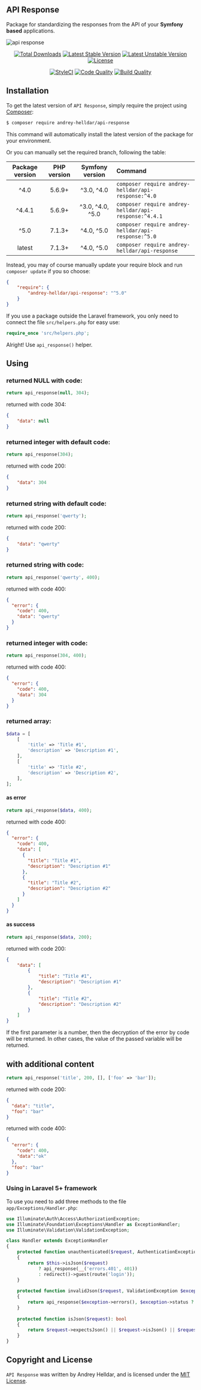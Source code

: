 ## API Response

Package for standardizing the responses from the API of your **Symfony based** applications.

![api response](https://user-images.githubusercontent.com/10347617/41526643-83080b9c-72ed-11e8-9fc7-9780546e0255.png)

<p align="center">
    <a href="https://packagist.org/packages/andrey-helldar/api-response"><img src="https://img.shields.io/packagist/dt/andrey-helldar/api-response.svg?style=flat-square" alt="Total Downloads" /></a>
    <a href="https://packagist.org/packages/andrey-helldar/api-response"><img src="https://poser.pugx.org/andrey-helldar/api-response/v/stable?format=flat-square" alt="Latest Stable Version" /></a>
    <a href="https://packagist.org/packages/andrey-helldar/api-response"><img src="https://poser.pugx.org/andrey-helldar/api-response/v/unstable?format=flat-square" alt="Latest Unstable Version" /></a>
    <a href="LICENSE"><img src="https://poser.pugx.org/andrey-helldar/api-response/license?format=flat-square" alt="License" /></a>
</p>
<p align="center">
    <a href="https://styleci.io/repos/82566268"><img src="https://styleci.io/repos/82566268/shield" alt="StyleCI" /></a>
    <a href="https://scrutinizer-ci.com/g/andrey-helldar/api-response"><img src="https://scrutinizer-ci.com/g/andrey-helldar/api-response/badges/quality-score.png?b=master" alt="Code Quality" /></a>
    <a href="https://scrutinizer-ci.com/g/andrey-helldar/api-response"><img src="https://scrutinizer-ci.com/g/andrey-helldar/api-response/badges/build.png?b=master" alt="Build Quality" /></a>
</p>


## Installation

To get the latest version of `API Response`, simply require the project using [Composer](https://getcomposer.org/):

```bash
$ composer require andrey-helldar/api-response
```

This command will automatically install the latest version of the package for your environment.

Or you can manually set the required branch, following the table:

| Package version | PHP version | Symfony version | Command |
|:---:|:---:|:---:|:---|
|  ^4.0 | 5.6.9+ | ^3.0, ^4.0 | `composer require andrey-helldar/api-response:^4.0` |
|  ^4.4.1 | 5.6.9+ | ^3.0, ^4.0, ^5.0 | `composer require andrey-helldar/api-response:^4.4.1` |
|  ^5.0 | 7.1.3+ | ^4.0, ^5.0 | `composer require andrey-helldar/api-response:^5.0` |
|  latest | 7.1.3+ | ^4.0, ^5.0 | `composer require andrey-helldar/api-response` |

Instead, you may of course manually update your require block and run `composer update` if you so choose:

```json
{
    "require": {
        "andrey-helldar/api-response": "^5.0"
    }
}
```


If you use a package outside the Laravel framework, you only need to connect the file `src/helpers.php` for easy use:

```php
require_once 'src/helpers.php';
```

Alright! Use `api_response()` helper.


## Using

### returned NULL with code:
```php
return api_response(null, 304);
```
returned with code 304:
```json
{
    "data": null
}
```

### returned integer with default code:
```php
return api_response(304);
```
returned with code 200:
```json
{
    "data": 304
}
```

### returned string with default code:
```php
return api_response('qwerty');
```
returned with code 200:
```json
{
    "data": "qwerty"
}
```

### returned string with code:
```php
return api_response('qwerty', 400);
```
returned with code 400:
```json
{
  "error": {
    "code": 400,
    "data": "qwerty"
  }
}
```

### returned integer with code:
```php
return api_response(304, 400);
```
returned with code 400:
```json
{
  "error": {
    "code": 400,
    "data": 304
  }
}
```

### returned array:
```php
$data = [
    [
        'title' => 'Title #1',
        'description' => 'Description #1',
    ],
    [
        'title' => 'Title #2',
        'description' => 'Description #2',
    ],
];
```

#### as error
```php
return api_response($data, 400);
```
returned with code 400:
```json
{
  "error": {
    "code": 400,
    "data": [
      {
        "title": "Title #1",
        "description": "Description #1"
      },
      {
        "title": "Title #2",
        "description": "Description #2"
      }
    ]
  }
}
```

#### as success
```php
return api_response($data, 200);
```
returned with code 200:
```json
{
    "data": [
        {
            "title": "Title #1",
            "description": "Description #1"
        },
        {
            "title": "Title #2",
            "description": "Description #2"
        }
    ]
}
```
    
If the first parameter is a number, then the decryption of the error by code will be returned. In other cases, the value of the passed variable will be returned.


## with additional content
```php
return api_response('title', 200, [], ['foo' => 'bar']);
```
returned with code 200:
```json
{
  "data": "title",
  "foo": "bar"
}
```

returned with code 400:
```json
{
  "error": {
    "code": 400,
    "data":"ok"
  },
  "foo": "bar"
}
```

### Using in Laravel 5+ framework

To use you need to add three methods to the file `app/Exceptions/Handler.php`:

```php
use Illuminate\Auth\Access\AuthorizationException;
use Illuminate\Foundation\Exceptions\Handler as ExceptionHandler;
use Illuminate\Validation\ValidationException;

class Handler extends ExceptionHandler
{
    protected function unauthenticated($request, AuthenticationException $exception)
    {
        return $this->isJson($request)
            ? api_response(__('errors.401', 401))
            : redirect()->guest(route('login'));
    }
    
    protected function invalidJson($request, ValidationException $exception)
    {
        return api_response($exception->errors(), $exception->status ?: 400);
    }
    
    protected function isJson($request): bool
    {
        return $request->expectsJson() || $request->isJson() || $request->is('api/');
    }
}
```


## Copyright and License

`API Response` was written by Andrey Helldar, and is licensed under the [MIT License](LICENSE).
